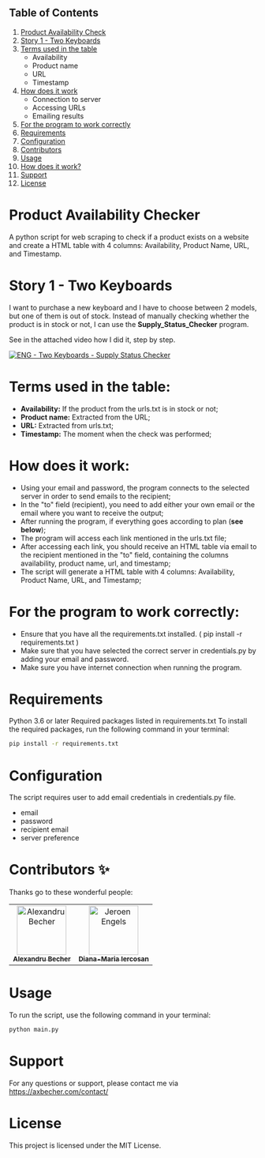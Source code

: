 ## Table of Contents

1. [Product Availability Check](#product-availability-checker)
2. [Story 1 - Two Keyboards](#story-1---two-keyboards)
2. [Terms used in the table](#terms-used-in-the-table)
   - Availability
   - Product name
   - URL
   - Timestamp
3. [How does it work](#how-does-it-work)
   - Connection to server
   - Accessing URLs
   - Emailing results
4. [For the program to work correctly](#for-the-program-to-work-correctly)
5. [Requirements](#requirements)
6. [Configuration](#configuration)
7. [Contributors](#contributors-)
8. [Usage](#usage)
9. [How does it work?](#how-does-it-work-1)
10. [Support](#support)
11. [License](#license)

# Product Availability Checker

A python script for web scraping to check if a product exists on a website and create a HTML table with 4 columns: Availability, Product Name, URL, and Timestamp.

# Story 1 - Two Keyboards
I want to purchase a new keyboard and I have to choose between 2 models, but one of them is out of stock. Instead of manually checking whether the product is in stock or not, I can use the **Supply_Status_Checker** program. 

See in the attached video how I did it, step by step.

[![ENG - Two Keyboards - Supply Status Checker](https://img.youtube.com/vi/2lHqitOd8xc/0.jpg)](https://www.youtube.com/watch?v=2lHqitOd8xc)

# Terms used in the table:
- **Availability:** If the product from the urls.txt is in stock or not;
- **Product name:** Extracted from the URL;
- **URL:** Extracted from urls.txt;
- **Timestamp:** The moment when the check was performed;

# How does it work:

- Using your email and password, the program connects to the selected server in order to send emails to the recipient;
- In the "to" field (recipient), you need to add either your own email or the email where you want to receive the output;
- After running the program, if everything goes according to plan (**see below**);
- The program will access each link mentioned in the urls.txt file;
- After accessing each link, you should receive an HTML table via email to the recipient mentioned in the "to" field, containing the columns availability, product name, url, and timestamp;
- The script will generate a HTML table with 4 columns: Availability, Product Name, URL, and Timestamp;

# For the program to work correctly:
- Ensure that you have all the requirements.txt installed. ( pip install -r requirements.txt )
- Make sure that you have selected the correct server in credentials.py by adding your email and password.
- Make sure you have internet connection when running the program.

# Requirements

Python 3.6 or later
Required packages listed in requirements.txt
To install the required packages, run the following command in your terminal:

```sh
pip install -r requirements.txt
```
# Configuration

The script requires user to add email credentials in credentials.py file.

- email
- password
- recipient email
- server preference

# Contributors ✨

Thanks go to these wonderful people:

<table>
  <tbody>
    <tr>
      <td align="center"><a href="https://axbecher.com"><img src="https://avatars.githubusercontent.com/u/72851811?v=4" width="100px;" alt="Alexandru Becher"/><br /><sub><b>Alexandru Becher</b></sub></a><br />
      </td>
      <td align="center"><a href="https://hurr13ane.com"><img src="https://avatars.githubusercontent.com/u/76591840?v=4" width="100px;" alt="Jeroen Engels"/><br /><sub><b>Diana-Maria Iercosan</b></sub></a><br />
      </td>
    </tr>
  </tbody>
</table>

# Usage
To run the script, use the following command in your terminal:
```sh
python main.py
```

# Support
For any questions or support, please contact me via https://axbecher.com/contact/

# License
This project is licensed under the MIT License.
